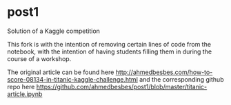 # post1
Solution of a Kaggle competition 

This fork is with the intention of removing certain lines of code from the notebook, with the intention of having students filling them in during the course of a workshop.

The original article can be found here http://ahmedbesbes.com/how-to-score-08134-in-titanic-kaggle-challenge.html and the corresponding github repo here https://github.com/ahmedbesbes/post1/blob/master/titanic-article.ipynb
